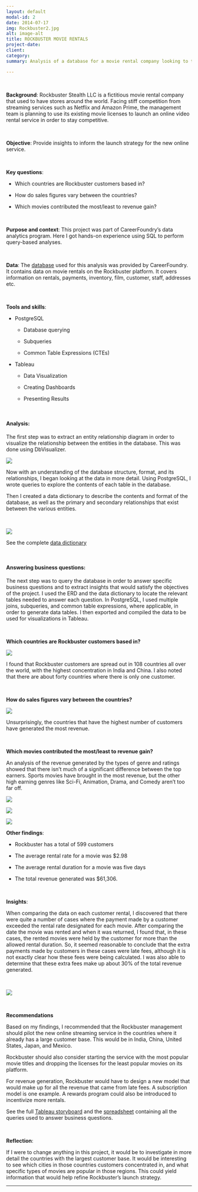 ```yaml
---
layout: default
modal-id: 2
date: 2014-07-17
img: Rockbuster2.jpg
alt: image-alt
title: ROCKBUSTER MOVIE RENTALS
project-date: 
client: 
category: 
summary: Analysis of a database for a movie rental company looking to transition to online streaming service

---
```


<br>

**Background**: Rockbuster Stealth LLC is a fictitious movie rental company that used to have stores around the world. Facing stiff competition from streaming services such as Netflix and Amazon Prime, the management team is planning to use its existing movie licenses to launch an online video rental service in order to stay competitive.

<br>

**Objective**: Provide insights to inform the launch strategy for the new online service.

<br> 

**Key questions**:

* Which countries are Rockbuster customers based in?

* How do sales figures vary between the countries?

* Which movies contributed the most/least to revenue gain? 

<br>

**Purpose and context**: This project was part of CareerFoundry’s data analytics program. Here I got hands-on experience using SQL to perform query-based analyses.

<br>

**Data**: The [database](https://drive.google.com/file/d/1hVzBWz5ORRbI37HA8p5tAiuZyMOe66yI/view) used for this analysis was provided by CareerFoundry. It contains data on movie rentals on the Rockbuster platform. It covers information on rentals, payments, inventory, film, customer, staff, addresses etc.

<br>

**Tools and skills**: 

* PostgreSQL

    * Database querying
    
    * Subqueries
    
    * Common Table Expressions (CTEs)
  

* Tableau

    * Data Visualization	
   
    * Creating Dashboards
    
    * Presenting Results

<br>

#### Analysis:

The first step was to extract an entity relationship diagram in order to visualize the relationship between the entities in the database. This was done using DbVisualizer.

![](https://github.com/fiyinogun/fiyinogun.github.io/blob/master/img/Rockbuster%20case%20study/ERD.png?raw=true)

Now with an understanding of the database structure, format, and its relationships, I began looking at the data in more detail. Using PostgreSQL, I wrote queries to explore the contents of each table in the database.

Then I created a data dictionary to describe the contents and format of the database, as well as the primary and secondary relationships that exist between the various entities.

<br>

![](https://github.com/fiyinogun/fiyinogun.github.io/blob/master/img/Rockbuster%20case%20study/datadict.png?raw=true)

See the complete [data dictionary](https://drive.google.com/file/d/1ycs5gtEVLyL7OtQlNxQZmShFlTXk_mf4/view?usp=share_link)

<br>

#### Answering business questions:

The next step was to query the database in order to answer specific business questions and to extract insights that would satisfy the objectives of the project. I used the ERD and the data dictionary to locate the relevant tables needed to answer each question. In PostgreSQL, I used multiple joins, subqueries, and common table expressions, where applicable, in order to generate data tables. I then exported and compiled the data to be used for visualizations in Tableau.

<br>

**Which countries are Rockbuster customers based in?**

![](https://github.com/fiyinogun/fiyinogun.github.io/blob/master/img/Rockbuster%20case%20study/customerloc.png?raw=true)

I found that Rockbuster customers are spread out in 108 countries all over the world, with the highest concentration in India and China. I also noted that there are about forty countries where there is only one customer. 

<br>

**How do sales figures vary between the countries?**

![](https://github.com/fiyinogun/fiyinogun.github.io/blob/master/img/Rockbuster%20case%20study/countryrev.png?raw=true)

Unsurprisingly, the countries that have the highest number of customers have generated the most revenue.

<br>

**Which movies contributed the most/least to revenue gain?**

An analysis of the revenue generated by the types of genre and ratings showed that there isn’t much of a significant difference between the top earners. Sports movies have brought in the most revenue, but the other high earning genres like Sci-Fi, Animation, Drama, and Comedy aren’t too far off. 

![](https://github.com/fiyinogun/fiyinogun.github.io/blob/master/img/Rockbuster%20case%20study/genre.png?raw=true)

![](https://github.com/fiyinogun/fiyinogun.github.io/blob/master/img/Rockbuster%20case%20study/rating.png?raw=true)

![](https://github.com/fiyinogun/fiyinogun.github.io/blob/master/img/Rockbuster%20case%20study/movierev.png?raw=true)

**Other findings**:

* Rockbuster has a total of 599 customers

* The average rental rate for a movie was $2.98

* The average rental duration for a movie was five days

* The total revenue generated was $61,306.

<br>

**Insights**:

When comparing the data on each customer rental, I discovered that there were quite a number of cases where the payment made by a customer exceeded the rental rate designated for each movie. After comparing the date the movie was rented and when it was returned, I found that, in these cases, the rented movies were held by the customer for more than the allowed rental duration. So, it seemed reasonable to conclude that the extra payments made by customers in these cases were late fees, although it is not exactly clear how these fees were being calculated. I was also able to determine that these extra fees make up about 30% of the total revenue generated.

<br>

![](https://github.com/fiyinogun/fiyinogun.github.io/blob/master/img/Rockbuster%20case%20study/late.png?raw=true)


<br>

**Recommendations**

Based on my findings, I recommended that the Rockbuster management should pilot the new online streaming service in the countries where it already has a large customer base. This would be in India, China, United States, Japan, and Mexico.

Rockbuster should also consider starting the service with the most popular movie titles and dropping the licenses for the least popular movies on its platform.

For revenue generation, Rockbuster would have to design a new model that would make up for all the revenue that came from late fees. A subscription model is one example. A rewards program could also be introduced to incentivize more rentals.

See the full [Tableau storyboard](https://public.tableau.com/app/profile/fiyin4479/viz/RockbusterMovieRentals_16809756743380/Rockbuster?publish=yes) and the [spreadsheet](https://docs.google.com/spreadsheets/d/1s43a4N0zInXevJ_xfQTBj47ZCAAR4rxa/edit?usp=share_link&ouid=108598248110506806753&rtpof=true&sd=true) containing all the queries used to answer business questions.

<br>

**Reflection**:

If I were to change anything in this project, it would be to investigate in more detail the countries with the largest customer base. It would be interesting to see which cities in those countries customers concentrated in, and what specific types of movies are popular in those regions. This could yield information that would help refine Rockbuster’s launch strategy.

---


